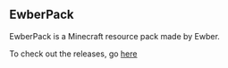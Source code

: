 ## EwberPack
EwberPack is a Minecraft resource pack made by Ewber.

To check out the releases, go [here](https://github.com/Ewber/EwberPack/releases)
